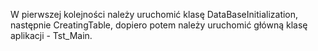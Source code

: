 W pierwszej kolejności należy uruchomić klasę DataBaseInitialization, następnie CreatingTable, dopiero potem należy uruchomić główną klasę aplikacji - Tst_Main. 
